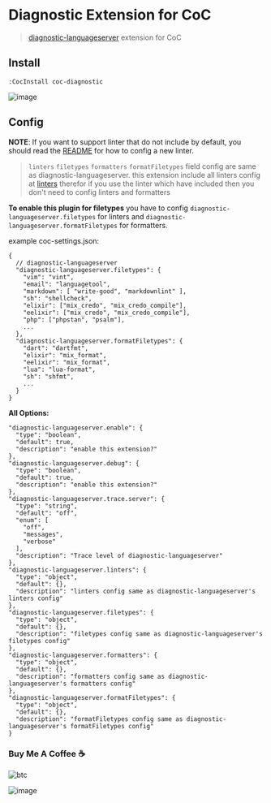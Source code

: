 # Diagnostic Extension for CoC

> [diagnostic-languageserver](https://github.com/iamcco/diagnostic-languageserver)
> extension for CoC

## Install

``` vim
:CocInstall coc-diagnostic
```

![image](https://user-images.githubusercontent.com/5492542/54487533-15590b80-48d2-11e9-8cba-7e58c0edcf6f.png)

## Config

**NOTE**: If you want to support linter that do not include by default,
you should read the [README](https://github.com/iamcco/diagnostic-languageserver#how-to-config-a-new-linter)
for how to config a new linter.

> `linters` `filetypes` `formatters` `formatFiletypes` field config are same as diagnostic-languageserver.
> this extension include all linters config at [linters](https://github.com/iamcco/diagnostic-languageserver/wiki/Linters)
> therefor if you use the linter which have included then you don't need to config linters and formatters

**To enable this plugin for filetypes** you have to config `diagnostic-languageserver.filetypes`
for linters and `diagnostic-languageserver.formatFiletypes` for formatters.

example coc-settings.json:

``` jsonc
{
  // diagnostic-languageserver
  "diagnostic-languageserver.filetypes": {
    "vim": "vint",
    "email": "languagetool",
    "markdown": [ "write-good", "markdownlint" ],
    "sh": "shellcheck",
    "elixir": ["mix_credo", "mix_credo_compile"],
    "eelixir": ["mix_credo", "mix_credo_compile"],
    "php": ["phpstan", "psalm"],
    ...
  },
  "diagnostic-languageserver.formatFiletypes": {
    "dart": "dartfmt",
    "elixir": "mix_format",
    "eelixir": "mix_format",
    "lua": "lua-format",
    "sh": "shfmt",
    ...
  }
}
```

**All Options:**

``` jsonc
"diagnostic-languageserver.enable": {
  "type": "boolean",
  "default": true,
  "description": "enable this extension?"
},
"diagnostic-languageserver.debug": {
  "type": "boolean",
  "default": true,
  "description": "enable this extension?"
},
"diagnostic-languageserver.trace.server": {
  "type": "string",
  "default": "off",
  "enum": [
    "off",
    "messages",
    "verbose"
  ],
  "description": "Trace level of diagnostic-languageserver"
},
"diagnostic-languageserver.linters": {
  "type": "object",
  "default": {},
  "description": "linters config same as diagnostic-languageserver's linters config"
},
"diagnostic-languageserver.filetypes": {
  "type": "object",
  "default": {},
  "description": "filetypes config same as diagnostic-languageserver's filetypes config"
},
"diagnostic-languageserver.formatters": {
  "type": "object",
  "default": {},
  "description": "formatters config same as diagnostic-languageserver's formatters config"
},
"diagnostic-languageserver.formatFiletypes": {
  "type": "object",
  "default": {},
  "description": "formatFiletypes config same as diagnostic-languageserver's formatFiletypes config"
}
```

### Buy Me A Coffee ☕️

![btc](https://img.shields.io/keybase/btc/iamcco.svg?style=popout-square)

![image](https://user-images.githubusercontent.com/5492542/42771079-962216b0-8958-11e8-81c0-520363ce1059.png)
